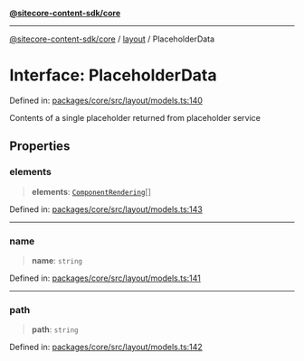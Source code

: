 [**@sitecore-content-sdk/core**](../../README.md)

***

[@sitecore-content-sdk/core](../../README.md) / [layout](../README.md) / PlaceholderData

# Interface: PlaceholderData

Defined in: [packages/core/src/layout/models.ts:140](https://github.com/Sitecore/content-sdk/blob/8372963af6d72e215aef15561296762273d04314/packages/core/src/layout/models.ts#L140)

Contents of a single placeholder returned from placeholder service

## Properties

### elements

> **elements**: [`ComponentRendering`](ComponentRendering.md)[]

Defined in: [packages/core/src/layout/models.ts:143](https://github.com/Sitecore/content-sdk/blob/8372963af6d72e215aef15561296762273d04314/packages/core/src/layout/models.ts#L143)

***

### name

> **name**: `string`

Defined in: [packages/core/src/layout/models.ts:141](https://github.com/Sitecore/content-sdk/blob/8372963af6d72e215aef15561296762273d04314/packages/core/src/layout/models.ts#L141)

***

### path

> **path**: `string`

Defined in: [packages/core/src/layout/models.ts:142](https://github.com/Sitecore/content-sdk/blob/8372963af6d72e215aef15561296762273d04314/packages/core/src/layout/models.ts#L142)
